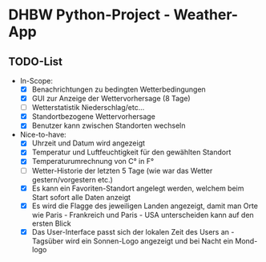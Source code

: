 # DHBW Python-Project - Weather-App

## TODO-List
- In-Scope:
  - [x] Benachrichtungen zu bedingten Wetterbedingungen
  - [x] GUI zur Anzeige der Wettervorhersage (8 Tage)
  - [ ] Wetterstatistik Niederschlag/etc...
  - [x] Standortbezogene Wettervorhersage
  - [x] Benutzer kann zwischen Standorten wechseln

- Nice-to-have:
  - [x] Uhrzeit und Datum wird angezeigt
  - [x] Temperatur und Luftfeuchtigkeit für den gewählten Standort
  - [x] Temperaturumrechnung von C° in F°
  - [ ] Wetter-Historie der letzten 5 Tage (wie war das Wetter gestern/vorgestern etc.)
  - [x] Es kann ein Favoriten-Standort angelegt werden, welchem beim Start sofort alle Daten anzeigt
  - [x] Es wird die Flagge des jeweiligen Landen angezeigt, damit man Orte wie Paris - Frankreich und Paris - USA unterscheiden kann auf den ersten Blick
  - [x] Das User-Interface passt sich der lokalen Zeit des Users an - Tagsüber wird ein Sonnen-Logo angezeigt und bei Nacht ein Mond-logo
